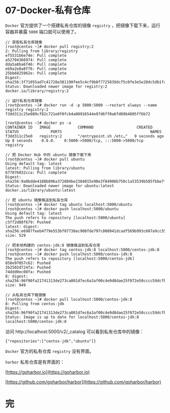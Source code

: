 # 07-Docker-私有仓库

`Docker` 官方提供了一个搭建私有仓库的镜像 `registry` ，把镜像下载下来，运行容器并暴露 `5000` 端口就可以使用了。

    // 获取私有仓库镜像
    [root@centos ~]# docker pull registry:2
    2: Pulling from library/registry
    ef5531b6e74e: Pull complete
    a52704366974: Pull complete
    dda5a8ba6f46: Pull complete
    eb9a2e8a8f76: Pull complete
    25bb6825962e: Pull complete
    Digest: sha256:3f71055ad7c41728e381190fee5c4cf9b8f7725839dcf5c0fe3e5e20dc5db1fa
    Status: Downloaded newer image for registry:2
    docker.io/library/registry:2
    
    // 运行私有仓库镜像
    [root@centos ~]# docker run -d -p 5000:5000 --restart always --name registry registry:2
    f3dd311c25e089cf82c721e0f0fcb4a00916544e97d6ff0a6fd0964805ff6b72
    
    [root@centos ~]# docker ps -a
    CONTAINER ID   IMAGE            COMMAND                   CREATED          STATUS              PORTS                                       NAMES
    f3dd311c25e0   registry:2       "/entrypoint.sh /etc…"   9 seconds ago    Up 8 seconds    0.0.0.    0:5000->5000/tcp, :::5000->5000/tcp   registry
    
    // 把 Docker Hub 中的 ubuntu 镜像下载下来
    [root@centos ~]# docker pull ubuntu
    Using default tag: latest
    latest: Pulling from library/ubuntu
    677076032cca: Pull complete
    Digest: sha256:9a0bdde4188b896a372804be2384015e90e3f84906b750c1a53539b585fbbe7f
    Status: Downloaded newer image for ubuntu:latest
    docker.io/library/ubuntu:latest
    
    // 把 ubuntu 镜像推送到私有仓库
    [root@centos ~]# docker tag ubuntu localhost:5000/ubuntu
    [root@centos ~]# docker push localhost:5000/ubuntu
    Using default tag: latest
    The push refers to repository [localhost:5000/ubuntu]
    c5ff2d88f679: Pushed
    latest: digest: sha256:e6987feeb4f79e553bf07738ec908fde797c008941dcadf569b993c607a9cc55 size: 529
    
    // 把本地构建的 centos-jdk:8 镜像推送到私有仓库
    [root@centos ~]# docker tag centos-jdk:8 localhost:5000/centos-jdk:8
    [root@centos ~]# docker push localhost:5000/centos-jdk:8
    The push refers to repository [localhost:5000/centos-jdk]
    858e97057c62: Pushed
    2b2502d724fa: Pushed
    74ddd0ec08fa: Pushed
    8: digest: sha256:96f90fa21741313de273ca001d7ec6a3af00c4e9d8dae25f072e50cccc59dcfb size: 949
    
    // 从私有仓库下载镜像
    [root@centos ~]# docker pull localhost:5000/centos-jdk:8
    8: Pulling from centos-jdk
    Digest: sha256:96f90fa21741313de273ca001d7ec6a3af00c4e9d8dae25f072e50cccc59dcfb
    Status: Image is up to date for localhost:5000/centos-jdk:8
    localhost:5000/centos-jdk:8

访问 http://localhost:5000/v2/_catalog 可以看到私有仓库中的镜像：

    {"repositories":["centos-jdk","ubuntu"]}

`Docker` 官方的私有仓库 `registry` 没有界面。

`harbor` 私有仓库是有界面的：

[https://goharbor.io](https://goharbor.io)

[https://github.com/goharbor/harbor](https://github.com/goharbor/harbor)


# 完